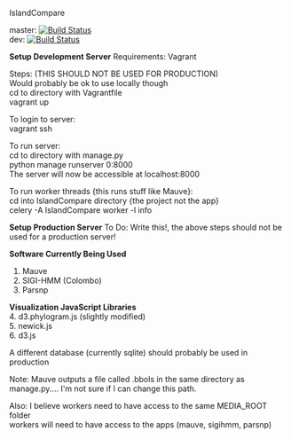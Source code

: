 IslandCompare

master: [![Build Status](https://travis-ci.com/brinkmanlab/IslandCompare.svg?token=SoRFeR6YxfonSdfpVcpV&branch=master)](https://travis-ci.com/brinkmanlab/IslandCompare)
<br>
dev: [![Build Status](https://travis-ci.com/brinkmanlab/IslandCompare.svg?token=SoRFeR6YxfonSdfpVcpV&branch=dev)](https://travis-ci.com/brinkmanlab/IslandCompare)

**Setup Development Server**
Requirements:
    Vagrant

Steps:
    (THIS SHOULD NOT BE USED FOR PRODUCTION)<br>
    Would probably be ok to use locally though<br>
    cd to directory with Vagrantfile<br>
    vagrant up<br>

To login to server:<br>
    vagrant ssh<br>

To run server:<br>
    cd to directory with manage.py<br>
    python manage runserver 0:8000<br>
    The server will now be accessible at localhost:8000<br>

To run worker threads {this runs stuff like Mauve}:<br>
    cd into IslandCompare directory {the project not the app}<br>
    celery -A IslandCompare worker -l info<br>

**Setup Production Server**
To Do: Write this!, the above steps should not be used for a production server!

**Software Currently Being Used**<br>
1. Mauve<br>
2. SIGI-HMM (Colombo)<br>
3. Parsnp<br>

**Visualization JavaScript Libraries**<br>
4. d3.phylogram.js (slightly modified)<br>
5. newick.js <br>
6. d3.js <br>

A different database (currently sqlite) should probably be used in production

Note: Mauve outputs a file called .bbols in the same directory as manage.py.... I'm not sure if I can change this path.

Also: I believe workers need to have access to the same MEDIA_ROOT folder<br>
workers will need to have access to the apps (mauve, sigihmm, parsnp)